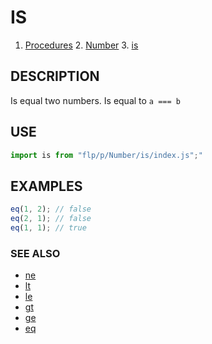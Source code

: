 # IS

1. [Procedures](../README.md)
    2. [Number](../README.md)
        3. [is](./README.md)

## DESCRIPTION

Is equal two numbers. Is equal to `a === b`


## USE

```javascript
import is from "flp/p/Number/is/index.js";"
```

## EXAMPLES

```javascript
eq(1, 2); // false
eq(2, 1); // false
eq(1, 1); // true
```

### SEE ALSO

- [ne](../ne/README.md)
- [lt](../lt/README.md)
- [le](../le/README.md)
- [gt](../gt/README.md)
- [ge](../ge/README.md)
- [eq](../eq/README.md)
